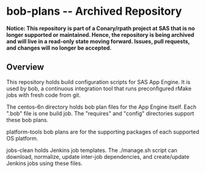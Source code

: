# bob-plans -- Archived Repository
**Notice: This repository is part of a Conary/rpath project at SAS that is no longer supported or maintained. Hence, the repository is being archived and will live in a read-only state moving forward. Issues, pull requests, and changes will no longer be accepted.**

Overview
--------
This repository holds build configuration scripts for SAS App Engine. It is
used by bob, a continuous integration tool that runs preconfigured rMake jobs
with fresh code from git.

The centos-6n directory holds bob plan files for the App Engine itself. Each
".bob" file is one build job. The "requires" and "config" directories support
these bob plans.

platform-tools bob plans are for the supporting packages of each supported OS
platform.

jobs-clean holds Jenkins job templates. The ./manage.sh script can download,
normalize, update inter-job dependencies, and create/update Jenkins jobs using
these files.
